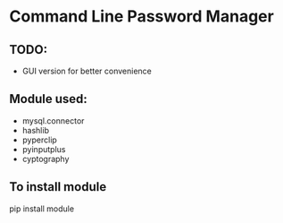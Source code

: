 # Command Line Password Manager #

## TODO: ##
* GUI version for better convenience

## Module used: ##
* mysql.connector
* hashlib
* pyperclip
* pyinputplus
* cyptography

## To install module ##
pip install module
